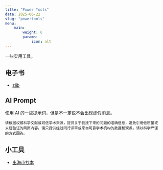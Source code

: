 ```yaml
---
title: "Power Tools"
date: 2025-06-22
slug: "powertools"
menu:
    main:
        weight: 6
        params: 
            icon: alt
---
```



一些实用工具。

## 电子书

- [zlib](https://z-library.wwwnav.com/)

## AI Prompt

使用 AI 的一些提示词，但是不一定说不会出现虚假消息。

```plaintext
请根据权威科学文献或可信学术来源，提供关于我接下来的问题的准确信息，避免引用低质量或未经验证的网页内容。请只提供经过同行评审或来自可靠学术机构的数据和观点。请以科学严谨的方式回答。
```

## 小工具

- [出海小抄本](https://minibook.notion.site/b39d0ac975a44f3089639215d96135a0)
